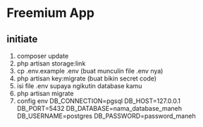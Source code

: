 
# Freemium App 

## initiate 

1. composer update
2. php artisan storage:link
3. cp .env.example .env (buat munculin file .env nya)
4. php artisan key:migrate (buat bikin secret code)
5. isi file .env supaya ngikutin database kamu
6. php artisan migrate
7. config env DB_CONNECTION=pgsql DB_HOST=127.0.0.1 DB_PORT=5432 DB_DATABASE=nama_database_maneh DB_USERNAME=postgres DB_PASSWORD=password_maneh
